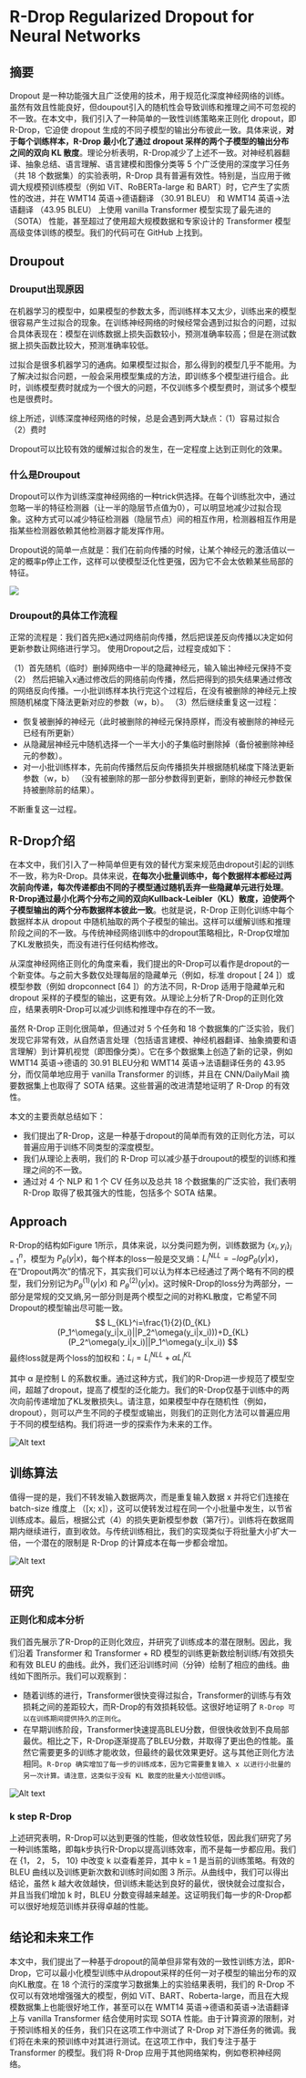 # R-Drop Regularized Dropout for Neural Networks
## 摘要
Dropout 是一种功能强大且广泛使用的技术，用于规范化深度神经网络的训练。虽然有效且性能良好，但doupout引入的随机性会导致训练和推理之间不可忽视的不一致。在本文中，我们引入了一种简单的一致性训练策略来正则化 dropout，即 R-Drop，它迫使 dropout 生成的不同子模型的输出分布彼此一致。具体来说，**对于每个训练样本，R-Drop 最小化了通过 dropout 采样的两个子模型的输出分布之间的双向 KL 散度**。理论分析表明，R-Drop减少了上述不一致。对神经机器翻译、抽象总结、语言理解、语言建模和图像分类等 5 个广泛使用的深度学习任务（共 18 个数据集）的实验表明，R-Drop 具有普遍有效性。特别是，当应用于微调大规模预训练模型（例如 ViT、RoBERTa-large 和 BART）时，它产生了实质性的改进，并在 WMT14 英语→德语翻译 （30.91 BLEU） 和 WMT14 英语→法语翻译 （43.95 BLEU） 上使用 vanilla Transformer 模型实现了最先进的 （SOTA） 性能，甚至超过了使用超大规模数据和专家设计的 Transformer 模型高级变体训练的模型。我们的代码可在 GitHub 上找到。
## Droupout
### Drouput出现原因
在机器学习的模型中，如果模型的参数太多，而训练样本又太少，训练出来的模型很容易产生过拟合的现象。在训练神经网络的时候经常会遇到过拟合的问题，过拟合具体表现在：模型在训练数据上损失函数较小，预测准确率较高；但是在测试数据上损失函数比较大，预测准确率较低。

过拟合是很多机器学习的通病。如果模型过拟合，那么得到的模型几乎不能用。为了解决过拟合问题，一般会采用模型集成的方法，即训练多个模型进行组合。此时，训练模型费时就成为一个很大的问题，不仅训练多个模型费时，测试多个模型也是很费时。

综上所述，训练深度神经网络的时候，总是会遇到两大缺点：（1）容易过拟合（2）费时

Dropout可以比较有效的缓解过拟合的发生，在一定程度上达到正则化的效果。
### 什么是Droupout
Dropout可以作为训练深度神经网络的一种trick供选择。在每个训练批次中，通过忽略一半的特征检测器（让一半的隐层节点值为0），可以明显地减少过拟合现象。这种方式可以减少特征检测器（隐层节点）间的相互作用，检测器相互作用是指某些检测器依赖其他检测器才能发挥作用。

Dropout说的简单一点就是：我们在前向传播的时候，让某个神经元的激活值以一定的概率p停止工作，这样可以使模型泛化性更强，因为它不会太依赖某些局部的特征。

![](https://pic2.zhimg.com/80/v2-5530bdc5d49f9e261975521f8afd35e9_720w.webp)
### Droupout的具体工作流程
正常的流程是：我们首先把x通过网络前向传播，然后把误差反向传播以决定如何更新参数让网络进行学习。
使用Dropout之后，过程变成如下：

（1）首先随机（临时）删掉网络中一半的隐藏神经元，输入输出神经元保持不变
（2） 然后把输入x通过修改后的网络前向传播，然后把得到的损失结果通过修改的网络反向传播。一小批训练样本执行完这个过程后，在没有被删除的神经元上按照随机梯度下降法更新对应的参数（w，b）。
（3）然后继续重复这一过程：
* 恢复被删掉的神经元（此时被删除的神经元保持原样，而没有被删除的神经元已经有所更新）
* 从隐藏层神经元中随机选择一个一半大小的子集临时删除掉（备份被删除神经元的参数）。
* 对一小批训练样本，先前向传播然后反向传播损失并根据随机梯度下降法更新参数（w，b） （没有被删除的那一部分参数得到更新，删除的神经元参数保持被删除前的结果）。

不断重复这一过程。
## R-Drop介绍
在本文中，我们引入了一种简单但更有效的替代方案来规范由dropout引起的训练不一致，称为R-Drop。具体来说，**在每次小批量训练中，每个数据样本都经过两次前向传递，每次传递都由不同的子模型通过随机丢弃一些隐藏单元进行处理**。**R-Drop通过最小化两个分布之间的双向Kullback-Leibler（KL）散度，迫使两个子模型输出的两个分布数据样本彼此一致**。也就是说，R-Drop 正则化训练中每个数据样本从 dropout 中随机抽取的两个子模型的输出。这样可以缓解训练和推理阶段之间的不一致。与传统神经网络训练中的dropout策略相比，R-Drop仅增加了KL发散损失，而没有进行任何结构修改。

从深度神经网络正则化的角度来看，我们提出的R-Drop可以看作是dropout的一个新变体。与之前大多数仅处理每层的隐藏单元（例如，标准 dropout [ 24 ]）或模型参数（例如 dropconnect [64 ]）的方法不同，R-Drop 适用于隐藏单元和 dropout 采样的子模型的输出，这更有效。从理论上分析了R-Drop的正则化效应，结果表明R-Drop可以减少训练和推理中存在的不一致。

虽然 R-Drop 正则化很简单，但通过对 5 个任务和 18 个数据集的广泛实验，我们发现它非常有效，从自然语言处理（包括语言建模、神经机器翻译、抽象摘要和语言理解）到计算机视觉（即图像分类）。它在多个数据集上创造了新的记录，例如 WMT14 英语→德语的 30.91 BLEU分和 WMT14 英语→法语翻译任务的 43.95 分，而仅简单地应用于 vanilla Transformer 的训练，并且在 CNN/DailyMail 摘要数据集上也取得了 SOTA 结果。这些普遍的改进清楚地证明了 R-Drop 的有效性。

本文的主要贡献总结如下：
* 我们提出了R-Drop，这是一种基于dropout的简单而有效的正则化方法，可以普遍应用于训练不同类型的深度模型。
* 我们从理论上表明，我们的 R-Drop 可以减少基于droupout的模型的训练和推理之间的不一致。
* 通过对 4 个 NLP 和 1 个 CV 任务以及总共 18 个数据集的广泛实验，我们表明 R-Drop 取得了极其强大的性能，包括多个 SOTA 结果。

## Approach
R-Drop的结构如Figure 1所示，具体来说，以分类问题为例，训练数据为 ${\{x_i,y_i\}}_{i=1}^n$，模型为 $P_\theta(y|x)$，每个样本的loss一般是交叉熵：$L_i^{NLL}=-logP_\theta(y|x)$，在“Dropout两次”的情况下，其实我们可以认为样本已经通过了两个略有不同的模型，我们分别记为$P_\theta^{(1)}(y|x)$  和 $P_\theta^{(2)}(y|x)$。这时候R-Drop的loss分为两部分，一部分是常规的交叉熵,另一部分则是两个模型之间的对称KL散度，它希望不同Dropout的模型输出尽可能一致。
$$
L_{KL}^i=\frac{1}{2}(D_{KL}(P_1^\omega(y_i|x_i)||P_2^\omega(y_i|x_i)))+D_{KL}(P_2^\omega(y_i|x_i)||P_1^\omega(y_i|x_i))
$$
最终loss就是两个loss的加权和：$L_i=L_i^{NLL}+\alpha L_i^{KL}$

其中 α 是控制 L 的系数权重。通过这种方式，我们的R-Drop进一步规范了模型空间，超越了dropout，提高了模型的泛化能力。我们的R-Drop仅基于训练中的两次向前传递增加了KL发散损失L。请注意，如果模型中存在随机性（例如，dropout），则可以产生不同的子模型或输出，则我们的正则化方法可以普遍应用于不同的模型结构。我们将进一步的探索作为未来的工作。

![Alt text](image.png)
## 训练算法
值得一提的是，我们不转发输入数据两次，而是重复输入数据 x 并将它们连接在 batch-size 维度上 （[x; x]），这可以使转发过程在同一个小批量中发生，以节省训练成本。最后，根据公式（4）的损失更新模型参数（第7行）。训练将在数据周期内继续进行，直到收敛。与传统训练相比，我们的实现类似于将批量大小扩大一倍，一个潜在的限制是 R-Drop 的计算成本在每一步都会增加。

![Alt text](image-1.png)
## 研究
### 正则化和成本分析
我们首先展示了R-Drop的正则化效应，并研究了训练成本的潜在限制。因此，我们沿着 Transformer 和 Transformer + RD 模型的训练更新数绘制训练/有效损失和有效 BLEU 的曲线。此外，我们还沿训练时间（分钟）绘制了相应的曲线。曲线如下图所示。我们可以观察到：
* 随着训练的进行，Transformer很快变得过拟合，Transformer的训练与有效损耗之间的差距较大，而R-Drop的有效损耗较低。这很好地证明了 `R-Drop 可以在训练期间提供持久的正则化`。
* 在早期训练阶段，Transformer快速提高BLEU分数，但很快收敛到不良局部最优。相比之下，R-Drop逐渐提高了BLEU分数，并取得了更出色的性能。虽然它需要更多的训练才能收敛，但最终的最优效果更好。这与其他正则化方法相同。`R-Drop 确实增加了每一步的训练成本，因为它需要重复输入 x 以进行小批量的另一次计算。请注意，这类似于没有 KL 散度的批量大小加倍训练`。

![Alt text](image-2.png)
### k step R-Drop
上述研究表明，R-Drop可以达到更强的性能，但收敛性较低，因此我们研究了另一种训练策略，即每k步执行R-Drop以提高训练效率，而不是每一步都应用。我们在 {1， 2， 5， 10} 中改变 k 以查看差异，其中 k = 1 是当前的训练策略。有效的 BLEU 曲线以及训练更新次数和训练时间如图 3 所示。从曲线中，我们可以得出结论，虽然 k 越大收敛越快，但训练未能达到良好的最优，很快就会过度拟合，并且当我们增加 k 时，BLEU 分数变得越来越差。这证明我们每一步的R-Drop都可以很好地规范训练并获得卓越的性能。
## 结论和未来工作
本文中，我们提出了一种基于dropout的简单但非常有效的一致性训练方法，即R-Drop，它可以最小化模型训练中从dropout采样的任何一对子模型的输出分布的双向KL散度。在 18 个流行的深度学习数据集上的实验结果表明，我们的 R-Drop 不仅可以有效地增强强大的模型，例如 ViT、BART、Roberta-large，而且在大规模数据集上也能很好地工作，甚至可以在 WMT14 英语→德语和英语→法语翻译上与 vanilla Transformer 结合使用时实现 SOTA 性能。由于计算资源的限制，对于预训练相关的任务，我们只在这项工作中测试了 R-Drop 对下游任务的微调。我们将在未来的预训练中对其进行测试。在这项工作中，我们专注于基于 Transformer 的模型。我们将 R-Drop 应用于其他网络架构，例如卷积神经网络。